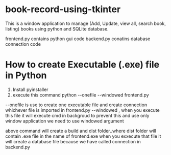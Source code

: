 # book-record-using-tkinter
This is a window application to manage (Add, Update, view all, search book, listing) books using python and SQLite database.

frontend.py contains python gui code
backend.py conatins database connection code

# How to create Executable (.exe) file in Python
1. Install pyinstaller
2. execute this command 
    python --onefile --windowed frontend.py
    
  --onefile is use to create one executable file and create connection whichever file is imported in frontend.py
  --windowed , when you execute this file it will execute cmd in backgroud to prevent this and use only 
    window application we need to use windowed argument
    
   above command will create a build and dist folder..where dist folder will contain .exe file in the name of frontend.exe
   when you exxecute that file it will create a database file because we have called connection in backend.py
  
